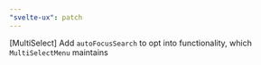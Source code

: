 ```yaml
---
"svelte-ux": patch
---
```


[MultiSelect] Add `autoFocusSearch` to opt into functionality, which `MultiSelectMenu` maintains
